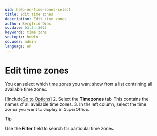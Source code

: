 ```yaml
---
uid: help-en-time-zones-select
title: Edit time zones
description: Edit time zones
author: Bergfrid Dias
so.date: 03.24.2023
keywords: time zone
so.topic: howto
so.user: admin
language: en
---
```


# Edit time zones

You can select which time zones you want show from a list containing all available time zones.

[!include[Go to Options](../includes/open-options.md)]
2. Select the **Time zones** tab. This contains the names of all available time zones.
3. In the left column, select the time zones you want to display in SuperOffice.

> [!TIP]
> Use the **Filter** field to search for particular time zones.
